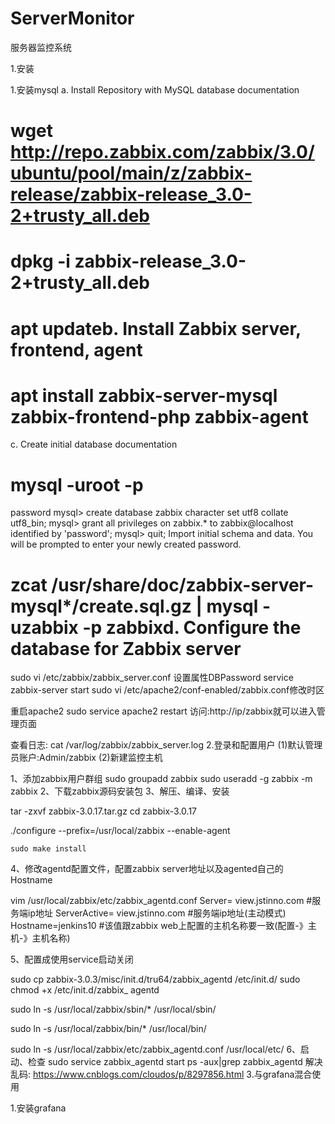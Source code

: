# ServerMonitor
服务器监控系统

1.安装

1.安装mysql
a. Install Repository with MySQL database
documentation

# wget http://repo.zabbix.com/zabbix/3.0/ubuntu/pool/main/z/zabbix-release/zabbix-release_3.0-2+trusty_all.deb
# dpkg -i  zabbix-release_3.0-2+trusty_all.deb
# apt updateb. Install Zabbix server, frontend, agent
# apt install zabbix-server-mysql zabbix-frontend-php zabbix-agent

c. Create initial database
documentation

# mysql -uroot -p
password
mysql> create database zabbix character set utf8 collate utf8_bin;
mysql> grant all privileges on zabbix.* to zabbix@localhost identified by 'password';
mysql> quit;
Import initial schema and data. You will be prompted to enter your newly created password.
# zcat /usr/share/doc/zabbix-server-mysql*/create.sql.gz | mysql -uzabbix -p zabbixd. Configure the database for Zabbix server
sudo vi /etc/zabbix/zabbix_server.conf
设置属性DBPassword
service zabbix-server start
sudo vi /etc/apache2/conf-enabled/zabbix.conf修改时区



重启apache2
sudo service apache2 restart
访问:http://ip/zabbix就可以进入管理页面

查看日志: cat /var/log/zabbix/zabbix_server.log 
2.登录和配置用户
(1)默认管理员账户:Admin/zabbix
(2)新建监控主机

1、添加zabbix用户群组
sudo groupadd zabbix
sudo useradd -g zabbix -m zabbix
2、下载zabbix源码安装包
3、解压、编译、安装

tar -zxvf zabbix-3.0.17.tar.gz
cd zabbix-3.0.17

./configure --prefix=/usr/local/zabbix --enable-agent

    sudo make install
4、修改agentd配置文件，配置zabbix server地址以及agented自己的Hostname


vim /usr/local/zabbix/etc/zabbix_agentd.conf
Server= view.jstinno.com #服务端ip地址
ServerActive= view.jstinno.com #服务端ip地址(主动模式)
Hostname=jenkins10 #该值跟zabbix web上配置的主机名称要一致(配置-》主机-》主机名称)


5、配置成使用service启动关闭

sudo cp zabbix-3.0.3/misc/init.d/tru64/zabbix_agentd /etc/init.d/
sudo chmod +x /etc/init.d/zabbix_ agentd

sudo ln -s /usr/local/zabbix/sbin/* /usr/local/sbin/

sudo ln -s /usr/local/zabbix/bin/* /usr/local/bin/

sudo ln -s /usr/local/zabbix/etc/zabbix_agentd.conf /usr/local/etc/
6、启动、检查
sudo service zabbix_agentd start
ps -aux|grep zabbix_agentd
解决乱码:
https://www.cnblogs.com/cloudos/p/8297856.html
3.与grafana混合使用

1.安装grafana

